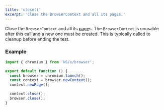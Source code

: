 ```yaml
---
title: 'close()'
excerpt: 'Close the BrowserContext and all its pages.'
---
```


Close the `BrowserContext` and all its [page](/javascript-api/xk6-browser/page)s. The `BrowserContext` is unusable after this call and a new one must be created. This is typically called to cleanup before ending the test.


### Example

<CodeGroup labels={[]}>

```javascript
import { chromium } from 'k6/x/browser';

export default function () {
  const browser = chromium.launch();
  const context = browser.newContext();
  context.newPage();

  context.close();
  browser.close();
}
```

</CodeGroup>